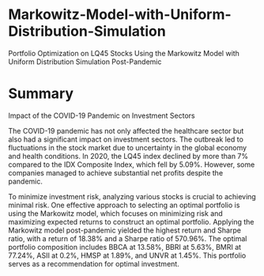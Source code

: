 # Markowitz-Model-with-Uniform-Distribution-Simulation
Portfolio Optimization on LQ45 Stocks Using the Markowitz Model with Uniform Distribution Simulation Post-Pandemic

# Summary
Impact of the COVID-19 Pandemic on Investment Sectors

The COVID-19 pandemic has not only affected the healthcare sector but also had a significant impact on investment sectors. The outbreak led to fluctuations in the stock market due to uncertainty in the global economy and health conditions. In 2020, the LQ45 index declined by more than 7% compared to the IDX Composite Index, which fell by 5.09%. However, some companies managed to achieve substantial net profits despite the pandemic.

To minimize investment risk, analyzing various stocks is crucial to achieving minimal risk. One effective approach to selecting an optimal portfolio is using the Markowitz model, which focuses on minimizing risk and maximizing expected returns to construct an optimal portfolio. Applying the Markowitz model post-pandemic yielded the highest return and Sharpe ratio, with a return of 18.38% and a Sharpe ratio of 570.96%. The optimal portfolio composition includes BBCA at 13.58%, BBRI at 5.63%, BMRI at 77.24%, ASII at 0.2%, HMSP at 1.89%, and UNVR at 1.45%. This portfolio serves as a recommendation for optimal investment.